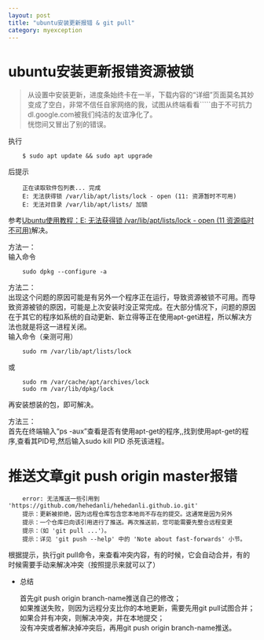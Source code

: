 ```yaml
---
layout: post
title: "ubuntu安装更新报错 & git pull"
category: myexception
---
```


# ubuntu安装更新报错资源被锁

> 从设置中安装更新，进度条始终卡在一半，下载内容的“详细”页面莫名其妙变成了空白，非常不信任自家网络的我，试图从终端看看`````由于不可抗力dl.google.com被我们纯洁的友谊净化了。  
恍惚间又冒出了别的错误。  

执行  

		$ sudo apt update && sudo apt upgrade

后提示  

		正在读取软件包列表... 完成
		E: 无法获得锁 /var/lib/apt/lists/lock - open (11: 资源暂时不可用)
		E: 无法对目录 /var/lib/apt/lists/ 加锁

参考[Ubuntu使用教程：E: 无法获得锁 /var/lib/apt/lists/lock - open (11 资源临时不可用)](http://www.linuxidc.com/Linux/2014-06/103437.htm)解决。  

方法一：  
输入命令  

		sudo dpkg --configure -a

方法二：  
出现这个问题的原因可能是有另外一个程序正在运行，导致资源被锁不可用。而导致资源被锁的原因，可能是上次安装时没正常完成。在大部分情况下，问题的原因在于其它的程序如系统的自动更新、新立得等正在使用apt-get进程，所以解决方法也就是将这一进程关闭。  
输入命令（亲测可用）  

		sudo rm /var/lib/apt/lists/lock

或  
 
		sudo rm /var/cache/apt/archives/lock
		sudo rm /var/lib/dpkg/lock
 
再安装想装的包，即可解决。  
 
方法三：  
首先在终端输入“ps -aux”查看是否有使用apt-get的程序,,找到使用apt-get的程序,查看其PID号,然后输入sudo kill PID 杀死该进程。  

# 推送文章git push origin master报错  

		error: 无法推送一些引用到 'https://github.com/hehedanli/hehedanli.github.io.git'
		提示：更新被拒绝，因为远程仓库包含您本地尚不存在的提交。这通常是因为另外
		提示：一个仓库已向该引用进行了推送。再次推送前，您可能需要先整合远程变更
		提示：（如 'git pull ...'）。
		提示：详见 'git push --help' 中的 'Note about fast-forwards' 小节。

根据提示，执行git pull命令，来查看冲突内容，有的时候，它会自动合并，有的时候需要手动来解决冲突（按照提示来就可以了）

+ 总结

    首先git push origin branch-name推送自己的修改；  
    如果推送失败，则因为远程分支比你的本地更新，需要先用git pull试图合并；  
    如果合并有冲突，则解决冲突，并在本地提交；  
    没有冲突或者解决掉冲突后，再用git push origin branch-name推送。  



